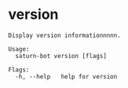 # version

```{.text mdox-exec="./saturn-bot version --help" title="version"}
Display version informationnnnn.

Usage:
  saturn-bot version [flags]

Flags:
  -h, --help   help for version
```
